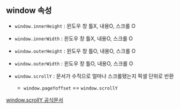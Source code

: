

## window 속성



- `window.innerHeight` : 윈도우 창 틀X,  내용O, 스크롤 O

- `window.innerWidth` : 윈도우 창 틀X,  내용O, 스크롤 O
- `window.outerHeight` : 윈도우 창 틀O,  내용O, 스크롤 O
- `window.outerWidth` : 윈도우 창 틀O,  내용O, 스크롤 O

- `window.scrollY` : 문서가 수직으로 얼마나 스크롤됐는지 픽셀 단위로 반환 
  - `window.pageYoffset` == `window.scrollY`

[window.scrollY 공식문서](https://developer.mozilla.org/ko/docs/Web/API/Window/scrollY)